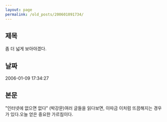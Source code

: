 ```yaml
---
layout: page
permalink: /old_posts/200601091734/
---
```


## 제목
좀 더 넓게 보아야겠다.

## 날짜
2006-01-09 17:34:27

## 본문
"인터넷에 없으면 없다" (박강문)여러 글들을 읽다보면, 이따금 이처럼 뜨끔해지는 경우가 있다.오늘 얻은 중요한 가르침이다.